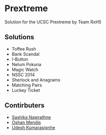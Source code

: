 # Prextreme
Solution for the UCSC Prextreme by Team RxH5

## Solutions 

* Toffee Rush
* Bank Scandal
* I-Button
* Nelum Pokuna
* Magic Watch
* NSSC 2014
* Sherlock and Anagrams
* Matching Pairs
* Luckey Ticket

## Contirbuters
* [Sashika Nawrathne](https://github.com/Sashika269)
* [Oshan Mendis](https://github.com/Oshan96)
* [Udesh Kumarasignhe](https://github.com/UdeshUK)